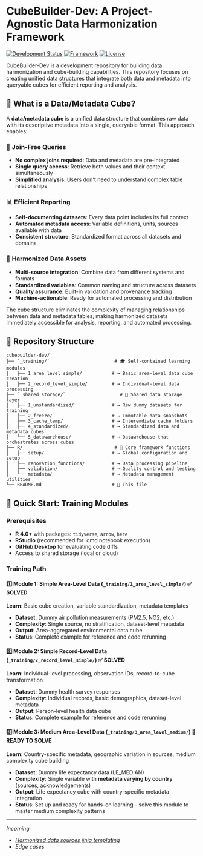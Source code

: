 # CubeBuilder-Dev: A Project-Agnostic Data Harmonization Framework

[![Development Status](https://img.shields.io/badge/status-development-yellow.svg)](https://github.com/your-org/cubebuilder-dev)
[![Framework](https://img.shields.io/badge/framework-R-blue.svg)](https://www.r-project.org/)
[![License](https://img.shields.io/badge/license-MIT-green.svg)](LICENSE)

CubeBuilder-Dev is a development repository for building data harmonization and cube-building capabilities. This repository focuses on creating unified data structures that integrate both data and metadata into queryable cubes for efficient reporting and analysis.

## 🎯 What is a Data/Metadata Cube?

A **data/metadata cube** is a unified data structure that combines raw data with its descriptive metadata into a single, queryable format. This approach enables:

### 🔄 **Join-Free Queries**
- **No complex joins required**: Data and metadata are pre-integrated
- **Single query access**: Retrieve both values and their context simultaneously
- **Simplified analysis**: Users don't need to understand complex table relationships

### 📊 **Efficient Reporting** 
- **Self-documenting datasets**: Every data point includes its full context
- **Automated metadata access**: Variable definitions, units, sources available with data
- **Consistent structure**: Standardized format across all datasets and domains

### 🎯 **Harmonized Data Assets**
- **Multi-source integration**: Combine data from different systems and formats
- **Standardized variables**: Common naming and structure across datasets  
- **Quality assurance**: Built-in validation and provenance tracking
- **Machine-actionable**: Ready for automated processing and distribution

The cube structure eliminates the complexity of managing relationships between data and metadata tables, making harmonized datasets immediately accessible for analysis, reporting, and automated processing.

## 📁 Repository Structure

```
cubebuilder-dev/
├── `_training/`                        # 🎓 Self-contained learning modules
│   ├── 1_area_level_simple/           # → Basic area-level data cube creation
│   ├── 2_record_level_simple/         # → Individual-level data processing  
├── `_shared_storage/`                    # 💾 Shared data storage layer
│   ├── 1_unstandardized/              # → Raw dummy datasets for training 
│   ├── 2_freeze/                      # → Immutable data snapshots  
│   ├── 3_cache_temp/                  # → Interemdiate cache folders
│   ├── 4_standardized/                # → Standardized data and metadata cubes
│   └── 5_datawarehouse/               # → Datawrehouse that orchestrates across cubes
├── R/                                  # 🔧 Core framework functions
│   ├── setup/                         # → Global configuration and setup
│   ├── renovation_functions/          # → Data processing pipeline
│   ├── validation/                    # → Quality control and testing
│   └── metadata/                      # → Metadata management utilities
└── README.md                          # 📖 This file
```

## 🚀 Quick Start: Training Modules

### Prerequisites
- **R 4.0+** with packages: `tidyverse`, `arrow`, `here`
- **RStudio** (recommended for .qmd notebook execution)
- **GitHub Desktop** for evaluating code diffs
- Access to shared storage (local or cloud)

### Training Path

#### 1️⃣ **Module 1: Simple Area-Level Data** (`_training/1_area_level_simple/`) ✅ **SOLVED**
**Learn**: Basic cube creation, variable standardization, metadata templates
- **Dataset**: Dummy air pollution measurements (PM2.5, NO2, etc.)
- **Complexity**: Single source, no stratification, dataset-level metadata
- **Output**: Area-aggregated environmental data cube
- **Status**: Complete example for reference and code rerunning

#### 2️⃣ **Module 2: Simple Record-Level Data** (`_training/2_record_level_simple/`) ✅ **SOLVED**
**Learn**: Individual-level processing, observation IDs, record-to-cube transformation
- **Dataset**: Dummy health survey responses
- **Complexity**: Individual records, basic demographics, dataset-level metadata
- **Output**: Person-level health data cube
- **Status**: Complete example for reference and code rerunning

#### 3️⃣ **Module 3: Medium Area-Level Data** (`_training/3_area_level_medium/`) 🎯 **READY TO SOLVE**
**Learn**: Country-specific metadata, geographic variation in sources, medium complexity cube building
- **Dataset**: Dummy life expectancy data (LE_MEDIAN)
- **Complexity**: Single variable with **metadata varying by country** (sources, acknowledgements)
- **Output**: Life expectancy cube with country-specific metadata integration
- **Status**: Set up and ready for hands-on learning - solve this module to master medium complexity patterns


---

*Incoming*

- *[Harmonized data sources jinja templating](https://salurbal-infrastructure.netlify.app/Data/templating/)*
- *Edge cases*
